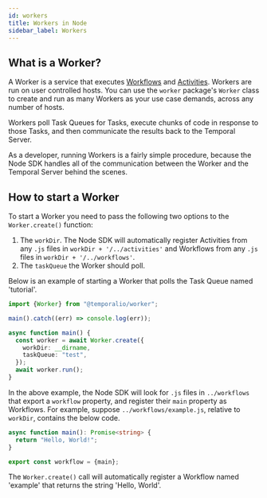 ```yaml
---
id: workers
title: Workers in Node
sidebar_label: Workers
---
```


## What is a Worker?

A Worker is a service that executes [Workflows](/docs/go/workflows) and [Activities](/docs/go/activities).
Workers are run on user controlled hosts.
You can use the `worker` package's `Worker` class to create and run as many Workers as your use case demands, across any number of hosts.

Workers poll Task Queues for Tasks, execute chunks of code in response to those Tasks, and then communicate the results back to the Temporal Server.

As a developer, running Workers is a fairly simple procedure, because the Node SDK handles all of the communication between the Worker and the Temporal Server behind the scenes.

## How to start a Worker

To start a Worker you need to pass the following two options to the `Worker.create()` function:

1. The `workDir`. The Node SDK will automatically register Activities from any `.js` files in `workDir + '/../activities'` and Workflows from any `.js` files in `workDir + '/../workflows'`.
2. The `taskQueue` the Worker should poll.

Below is an example of starting a Worker that polls the Task Queue named 'tutorial'.

```typescript
import {Worker} from "@temporalio/worker";

main().catch((err) => console.log(err));

async function main() {
  const worker = await Worker.create({
    workDir: __dirname,
    taskQueue: "test",
  });
  await worker.run();
}
```

In the above example, the Node SDK will look for `.js` files in `../workflows` that export a `workflow` property, and register their `main` property as Workflows.
For example, suppose `../workflows/example.js`, relative to `workDir`, contains the below code.

```typescript
async function main(): Promise<string> {
  return "Hello, World!";
}

export const workflow = {main};
```

The `Worker.create()` call will automatically register a Workflow named 'example' that returns the string 'Hello, World'.
